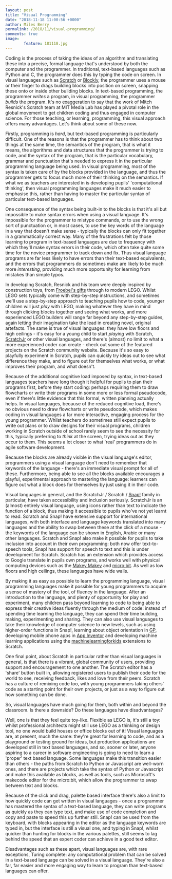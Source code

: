 ```yaml
---
layout: post
title: "Visual Programming"
date: "2018-11-18 11:00:56 +0000"
author: Miles Berry
permalink: /2018/11/visual-programming/
comments: true
image:
        feature: 181118.jpg
---
```


Coding is the process of taking the ideas of an algorithm and translating these into a precise, formal language that's understood by both the computer and the programmer. In traditional, text-based languages such as Python and C, the programmer does this by typing the code on screen. In visual languages such as [Scratch](http://scratch.mit.edu) or [Blockly](https://developers.google.com/blockly), the programmer uses a mouse or their finger to drags building blocks into position on screen, snapping these onto or inside other building blocks. In text-based programming, the programmer *writes* a program, in visual programming, the programmer *builds* the program. It's no exaggeration to say that the work of Mitch Resnick's Scratch team at MIT Media Lab has played a pivotal role in the global movement to get children coding and thus engaged in computer science. For those teaching, or learning, programming, this visual approach offers many advantages. Let's think about some of these now.

Firstly, programming is *hard*, but text-based programming is particularly difficult. One of the reasons is that the programmer has to think about two things at the same time, the semantics of the program, that is what it means, the algorithms and data structures that the programmer is trying to code, and the syntax of the program, that is the particular vocabulary, grammar and punctuation that's needed to express it in the particular programming language being used. In visual programming, most of the syntax is taken care of by the blocks provided in the language, and thus the programmer gets to focus much more of their thinking on the semantics. If what we as teachers are interested in is developing pupils' 'computational thinking', then visual programming languages make it much easier to emphasise this, rather than having to master the particular syntax of particular text-based languages.

One consequence of the syntax being built-in to the blocks is that it's all but impossible to make syntax errors when using a visual language. It's impossible for the programmer to mistype commands, or to use the wrong sort of punctuation or, in most cases, to use the key words of the language in a way that doesn't make sense - typically the blocks can only fit together in a grammatically correct way. Many of the frustrations felt by those learning to program in text-based languages are due to frequency with which they'll make syntax errors in their code, which often take quite some time for the novice programmer to track down and fix. Thus visual language programs are far less likely to have errors than their text-based equivalents, and the errors that programmers do sometimes make are likely to be much more *interesting*, providing much more opportunity for learning from mistakes than simple typos.

In developing Scratch, Resnick and his team were deeply inspired by construction toys, from [Froebel's gifts](https://en.wikipedia.org/wiki/Froebel_gifts) through to modern LEGO. Whilst LEGO sets typically come with step-by-step instructions, and sometimes we'll use a step-by-step approach to teaching pupils how to code, younger children will just *play* with LEGO, making whatever they have in mind through clicking blocks together and seeing what works, and more experienced LEGO builders will range far beyond any step-by-step guides, again letting their imagination take the lead in creating novel, original artefacts. The same is true of visual languages: they have low floors and high ceilings - it's easy for a young child to start *playing* with Scratch, [ScratchJr](https://www.scratchjr.org/) or other visual languages, and there's (almost) no limit to what a more experienced coder can create - check out some of the featured projects on the Scratch community website. Because it's so easy to playfully experiment in Scratch, pupils can quickly try ideas out to see what difference they make, and to figure out for themselves what works, or what improves their program, and what doesn't.

Because of the additional cognitive load imposed by syntax, in text-based languages teachers have long though it helpful for pupils to plan their programs first, before they start coding: perhaps requiring them to draw flowcharts or write their programs in some more or less formal pseudocode, even if there's little evidence that this formal, written planning actually helps. In visual languages, because of the reduced cognitive load, there's no obvious need to draw flowcharts or write pseudocode, which makes coding in visual languages a far more interactive, engaging process for the young programmer. Whilst teachers do sometimes still expect pupils to write out plans or to draw designs for their visual programs, children working in Scratch outside of school rarely seem to see the necessity for this, typically preferring to *think* at the screen, trying ideas out as they occur to them. This seems a lot closer to what 'real' programmers do in agile software development.

Because the blocks are already visible in the visual language's editor, programmers using a visual language don't need to remember that keywords of the language - there's an immediate visual prompt for all of these. Furthermore, being able to see all the blocks available encourages a playful, experimental approach to mastering the language: learners can figure out what a block does for themselves by just using it in their code.

Visual languages in general, and the ScratchJr / Scratch / [Snap!](https://snap.berkeley.edu/) family in particular, have taken accessibility and inclusion seriously. ScratchJr is an (almost) entirely visual language, using icons rather than text to indicate the function of a block, thus making it accessible to pupils who've not yet learnt to read. Scratch and Snap! have extensive support for international languages, with both interface and language keywords translated into many languages and the ability to swap between these at the click of a mouse - the keywords of the language can be shown in English, Arabic or many other languages. Scratch and Snap! also make it possible for pupils to take inclusion into account in their own programming: both now offer text-to-speech tools, Snap! has support for speech to text and this is under development for Scratch. Scratch has an extension which provides access to Google translate in pupils own programs, and works well with physical computing devices such as the [Makey Makey](https://makeymakey.com/) and [micro:bit](https://microbit.org/). As well as low floors and high ceilings, these languages have wide walls.

By making it as easy as possible to learn the programming language, visual programming languages make it possible for young programmers to acquire a sense of mastery of the tool, of fluency in the language. After an introduction to the language, and plenty of opportunity for play and experiment, many children pass beyond learning to code to being able to express their creative ideas fluently through the medium of code: instead of spending time learning the language, they can spend their time building, making, experimenting and sharing. They can also use visual languages to take their knowledge of computer science to new levels, such as using higher-order functions in Snap!, learning about object orientation in [GP](https://gpblocks.org/), developing mobile phone apps in [App Inventor](https://appinventor.mit.edu/) and developing machine learning applications using the [machinelearningforkids](https://machinelearningforkids.co.uk/) extensions to Scratch.

One final point, about Scratch in particular rather than visual languages in general, is that there is a vibrant, global community of users, providing support and encouragement to one another. The Scratch editor has a 'share' button built in, allowing registered users to publish their code for the world to see, receiving feedback, likes and love from their peers. Scratch has a culture of remixing code too, with young programmers taking others' code as a starting point for their own projects, or just as a way to figure out how something can be done.

So, visual languages have much going for them, both within and beyond the classroom. Is there a downside? Do these languages have disadvantages?

Well, one is that they feel quite toy-like. Flexible as LEGO is, it's still a toy: whilst professional architects might still use LEGO as a thinking or design tool, no one would build houses or office blocks out of it! Visual languages are, at present, much the same: they're great for learning to code, and as a playground or testing ground for ideas, but production applications are developed still in text based languages, and so, sooner or later, anyone aspiring to a career in software engineering is going to need to learn a 'proper' text based language. Some languages make this transition easier than others - the paths from Scratch to Python or Javascript are well-worn ones, and there are projects which take the syntax of Python or Javascript and make this available as blocks, as well as tools, such as Microsoft's makecode editor for the micro:bit, which allow the programmer to swap between text and blocks.

Because of the click and drag, palette based interface there's also a limit to how quickly code can get written in visual languages - once a programmer has mastered the syntax of a text-based language, they can write programs as quickly as they can type text, and make use of code completion and copy and paste to speed this up further still. Snap! can be used from the keyboard, with blocks appearing in the editor as the language keywords are typed in, but the interface is still a visual one, and typing in Snap!, whilst quicker than hunting for blocks in the various palettes, still seems to lag behind the speed that an expert coder can achieve in a good text editor.

Disadvantages such as these apart, visual languages are, with rare exceptions, Turing complete: any computational problem that can be solved in a text-based language can be solved in a visual language. They're also a far, far easier and more engaging way to learn to program than text-based languages can offer.

